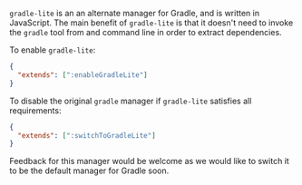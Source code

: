 `gradle-lite` is an an alternate manager for Gradle, and is written in JavaScript.
The main benefit of `gradle-lite` is that it doesn't need to invoke the `gradle` tool from and command line in order to extract dependencies.

To enable `gradle-lite`:

```json
{
  "extends": [":enableGradleLite"]
}
```

To disable the original `gradle` manager if `gradle-lite` satisfies all requirements:

```json
{
  "extends": [":switchToGradleLite"]
}
```

Feedback for this manager would be welcome as we would like to switch it to be the default manager for Gradle soon.
